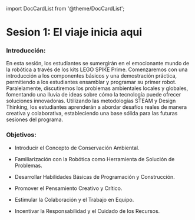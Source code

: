 import DocCardList from '@theme/DocCardList';

# Sesion 1: El viaje inicia aqui

### Introducción:

En esta sesión, los estudiantes se sumergirán en el emocionante mundo de la robótica a través de los kits LEGO SPIKE Prime. Comenzaremos con una introducción a los componentes básicos y una demostración práctica, permitiendo a los estudiantes ensamblar y programar su primer robot. Paralelamente, discutiremos los problemas ambientales locales y globales, fomentando una lluvia de ideas sobre cómo la tecnología puede ofrecer soluciones innovadoras. Utilizando las metodologías STEAM y Design Thinking, los estudiantes aprenderán a abordar desafíos reales de manera creativa y colaborativa, estableciendo una base sólida para las futuras sesiones del programa.

### Objetivos:

* Introducir el Concepto de Conservación Ambiental.

* Familiarización con la Robótica como Herramienta de Solución de Problemas.

* Desarrollar Habilidades Básicas de Programación y Construcción.

* Promover el Pensamiento Creativo y Crítico.

* Estimular la Colaboración y el Trabajo en Equipo.

* Incentivar la Responsabilidad y el Cuidado de los Recursos.

<DocCardList />